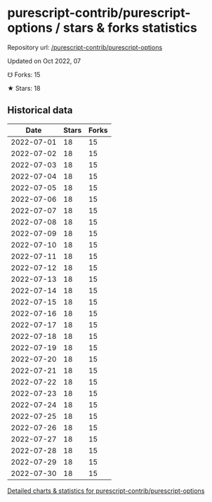 # purescript-contrib/purescript-options / stars & forks statistics

Repository url: [/purescript-contrib/purescript-options](https://github.com/purescript-contrib/purescript-options)

Updated on Oct 2022, 07

☋ Forks: 15

★ Stars: 18

## Historical data
| Date | Stars | Forks |
|------|-------|-------|
| 2022-07-01 | 18 | 15 | 
| 2022-07-02 | 18 | 15 | 
| 2022-07-03 | 18 | 15 | 
| 2022-07-04 | 18 | 15 | 
| 2022-07-05 | 18 | 15 | 
| 2022-07-06 | 18 | 15 | 
| 2022-07-07 | 18 | 15 | 
| 2022-07-08 | 18 | 15 | 
| 2022-07-09 | 18 | 15 | 
| 2022-07-10 | 18 | 15 | 
| 2022-07-11 | 18 | 15 | 
| 2022-07-12 | 18 | 15 | 
| 2022-07-13 | 18 | 15 | 
| 2022-07-14 | 18 | 15 | 
| 2022-07-15 | 18 | 15 | 
| 2022-07-16 | 18 | 15 | 
| 2022-07-17 | 18 | 15 | 
| 2022-07-18 | 18 | 15 | 
| 2022-07-19 | 18 | 15 | 
| 2022-07-20 | 18 | 15 | 
| 2022-07-21 | 18 | 15 | 
| 2022-07-22 | 18 | 15 | 
| 2022-07-23 | 18 | 15 | 
| 2022-07-24 | 18 | 15 | 
| 2022-07-25 | 18 | 15 | 
| 2022-07-26 | 18 | 15 | 
| 2022-07-27 | 18 | 15 | 
| 2022-07-28 | 18 | 15 | 
| 2022-07-29 | 18 | 15 | 
| 2022-07-30 | 18 | 15 | 


[Detailed charts & statistics for purescript-contrib/purescript-options](https://reviewgithub.com/rep/purescript-contrib/purescript-options)
